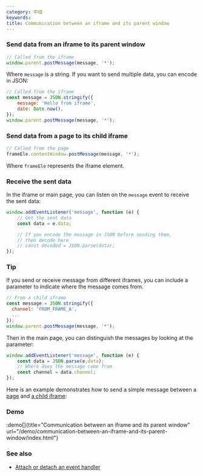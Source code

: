 ```yaml
---
category: 中级
keywords:
title: Communication between an iframe and its parent window
---
```


### Send data from an iframe to its parent window

```js
// Called from the iframe
window.parent.postMessage(message, '*');
```

Where `message` is a string. If you want to send multiple data, you can encode in JSON:

```js
// Called from the iframe
const message = JSON.stringify({
    message: 'Hello from iframe',
    date: Date.now(),
});
window.parent.postMessage(message, '*');
```

### Send data from a page to its child iframe

```js
// Called from the page
frameEle.contentWindow.postMessage(message, '*');
```

Where `frameEle` represents the iframe element.

### Receive the sent data

In the iframe or main page, you can listen on the `message` event to receive the sent data:

```js
window.addEventListener('message', function (e) {
    // Get the sent data
    const data = e.data;

    // If you encode the message in JSON before sending them,
    // then decode here
    // const decoded = JSON.parse(data);
});
```

### Tip

If you send or receive message from different iframes, you can include a parameter to indicate where the message comes from.

```js
// From a child iframe
const message = JSON.stringify({
  channel: 'FROM_FRAME_A',
  ...
});
window.parent.postMessage(message, '*');
```

Then in the main page, you can distinguish the messages by looking at the parameter:

```js
window.addEventListener('message', function (e) {
    const data = JSON.parse(e.data);
    // Where does the message come from
    const channel = data.channel;
});
```

Here is an example demonstrates how to send a simple message between a [page](https://github.com/phuoc-ng/html-dom/blob/master/demo/communication-between-an-iframe-and-its-parent-window/index.html) and [a child iframe](https://github.com/phuoc-ng/html-dom/blob/master/demo/communication-between-an-iframe-and-its-parent-window/iframe.html):

### Demo

:demo[]{title="Communication between an iframe and its parent window" url="/demo/communication-between-an-iframe-and-its-parent-window/index.html"}

### See also

-   [Attach or detach an event handler](/attach-or-detach-an-event-handler)
